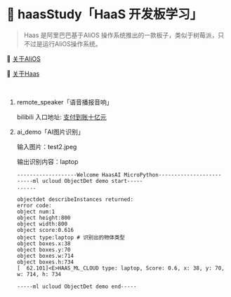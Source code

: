 # 🧰 haasStudy「HaaS 开发板学习」


> Haas 是阿里巴巴基于AliOS 操作系统推出的一款板子，类似于树莓派，只不过是运行AliOS操作系统。

📀 [关于AliOS](https://www.aliyun.com/product/aliosthings?spm=a2cpu.b16145223.0.0.595660b1oZ8mUX)

📱 [关于Haas](https://haas.iot.aliyun.com)

<br>

1. remote_speaker「语音播报音响」

    bilibili 入口地址: [支付到账十亿元](https://www.bilibili.com/video/BV17q4y157AY?share_source=copy_web)

2. ai_demo「AI图片识别」
    
    输入图片：test2.jpeg

    输出识别内容：laptop
    ```
    -------------------Welcome HaasAI MicroPython--------------------
    -----ml ucloud ObjectDet demo start-----
    ......

    objectdet describeInstances returned:
    error code: 
    object num:1
    object height:800
    object width:800
    object score:0.616
    object type:laptop # 识别出的物体类型
    object boxes.x:38
    object boxes.y:70
    object boxes.w:714
    object boxes.h:734
    [  62.101]<E>HAAS_ML_CLOUD type: laptop, Score: 0.6, x: 38, y: 70, w: 714, h: 734

    -----ml ucloud ObjectDet demo end-----
    ```
